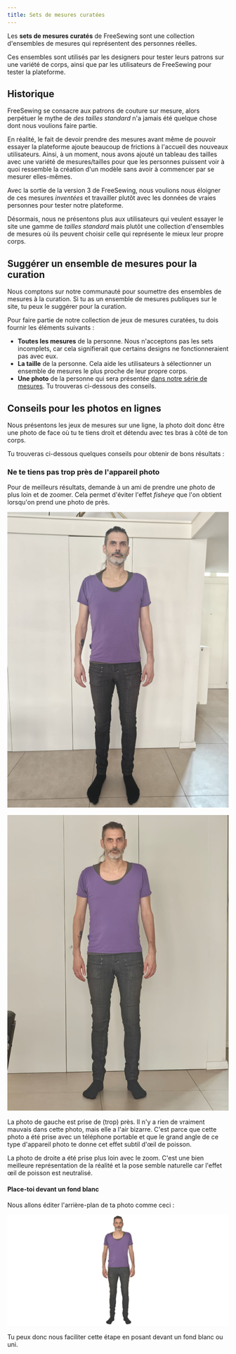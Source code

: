 ```yaml
---
title: Sets de mesures curatées
---
```


Les **sets de mesures curatés** de FreeSewing sont une collection d'ensembles de mesures qui représentent des personnes réelles.

Ces ensembles sont utilisés par les designers pour tester leurs patrons sur une variété de corps, ainsi que par les utilisateurs de FreeSewing pour tester la plateforme.

## Historique

FreeSewing se consacre aux patrons de couture sur mesure, alors perpétuer le mythe de *des tailles standard* n'a jamais été quelque chose dont nous voulions faire partie.

En réalité, le fait de devoir prendre des mesures avant même de pouvoir essayer la plateforme ajoute beaucoup de frictions à l'accueil des nouveaux utilisateurs. Ainsi, à un moment, nous avons ajouté un tableau des tailles avec une variété de mesures/tailles pour que les personnes puissent voir à quoi ressemble la création d'un modèle sans avoir à commencer par se mesurer elles-mêmes.

Avec la sortie de la version 3 de FreeSewing, nous voulions nous éloigner de ces mesures *inventées* et travailler plutôt avec les données de vraies personnes pour tester notre plateforme.

Désormais, nous ne présentons plus aux utilisateurs qui veulent essayer le site une gamme de *tailles standard* mais plutôt une collection d'ensembles de mesures où ils peuvent choisir celle qui représente le mieux leur propre corps.

## Suggérer un ensemble de mesures pour la curation

Nous comptons sur notre communauté pour soumettre des ensembles de mesures à la curation. Si tu as un ensemble de mesures publiques sur le site, tu peux le suggérer pour la curation.

Pour faire partie de notre collection de jeux de mesures curatées, tu dois fournir les éléments suivants :

- **Toutes les mesures** de la personne. Nous n'acceptons pas les sets incomplets, car cela signifierait que certains designs ne fonctionneraient pas avec eux.
- **La taille** de la personne. Cela aide les utilisateurs à sélectionner un ensemble de mesures le plus proche de leur propre corps.
- **Une photo** de la personne qui sera présentée [dans notre série de mesures](/curated-sets). Tu trouveras ci-dessous des conseils.


## Conseils pour les photos en lignes

Nous présentons les jeux de mesures sur une ligne, la photo doit donc être une photo de face où tu te tiens droit et détendu avec tes bras à côté de ton corps.

Tu trouveras ci-dessous quelques conseils pour obtenir de bons résultats :

### Ne te tiens pas trop près de l'appareil photo

Pour de meilleurs résultats, demande à un ami de prendre une photo de plus loin et de zoomer. Cela permet d'éviter l'effet *fisheye* que l'on obtient lorsqu'on prend une photo de près.

<div className="grid grid-cols-2 gap-2">

![Une photo du corps entier de Joost prise de près](cset1.jpg "Une photo prise de près te donnera cet effet bizarre de lentille de poisson")

![Une photo du corps entier de Joost prise de plus loin](cset2.jpg "Une photo prise de plus loin et zoomée aura l'air beaucoup plus belle")

</div>

La photo de gauche est prise de (trop) près. Il n'y a rien de vraiment mauvais dans cette photo, mais elle a l'air bizarre. C'est parce que cette photo a été prise avec un téléphone portable et que le grand angle de ce type d'appareil photo te donne cet effet subtil d'œil de poisson.

La photo de droite a été prise plus loin avec le zoom. C'est une bien meilleure représentation de la réalité et la pose semble naturelle car l'effet œil de poisson est neutralisé.

#### Place-toi devant un fond blanc

Nous allons éditer l'arrière-plan de ta photo comme ceci :

![Une photo du corps entier de Joost sur un fond blanc.](joost.png "Une image sur un fond blanc nous facilite la vie.")

Tu peux donc nous faciliter cette étape en posant devant un fond blanc ou uni.


